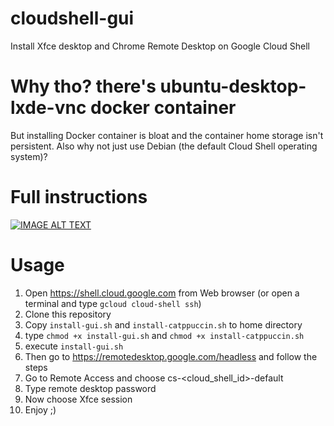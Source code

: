 # cloudshell-gui
Install Xfce desktop and Chrome Remote Desktop on Google Cloud Shell
# Why tho? there's ubuntu-desktop-lxde-vnc docker container
But installing Docker container is bloat and the container home storage isn't persistent. Also why not just use Debian (the default Cloud Shell operating system)?
# Full instructions
[![IMAGE ALT TEXT](http://img.youtube.com/vi/_SCIBcL8mrQ/0.jpg)](http://www.youtube.com/watch?v=_SCIBcL8mrQ "How I installed Xfce desktop on Cloud Shell")
# Usage 
1. Open https://shell.cloud.google.com from Web browser (or open a terminal and type `gcloud cloud-shell ssh`)
2. Clone this repository
3. Copy `install-gui.sh` and `install-catppuccin.sh` to home directory
4. type `chmod +x install-gui.sh` and `chmod +x install-catppuccin.sh`
5. execute `install-gui.sh`
6. Then go to https://remotedesktop.google.com/headless and follow the steps
7. Go to Remote Access and choose cs-<cloud_shell_id>-default
8. Type remote desktop password
9. Now choose Xfce session
10. Enjoy ;)
